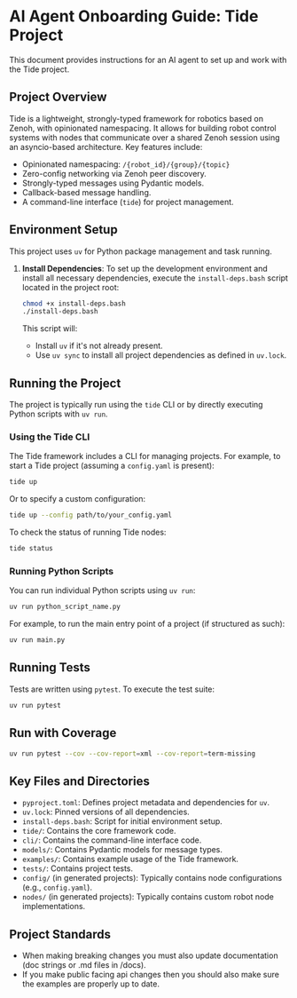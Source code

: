 # AI Agent Onboarding Guide: Tide Project

This document provides instructions for an AI agent to set up and work with the Tide project.

## Project Overview

Tide is a lightweight, strongly-typed framework for robotics based on Zenoh, with opinionated namespacing. It allows for building robot control systems with nodes that communicate over a shared Zenoh session using an asyncio-based architecture. Key features include:

- Opinionated namespacing: `/{robot_id}/{group}/{topic}`
- Zero-config networking via Zenoh peer discovery.
- Strongly-typed messages using Pydantic models.
- Callback-based message handling.
- A command-line interface (`tide`) for project management.

## Environment Setup

This project uses `uv` for Python package management and task running.

1.  **Install Dependencies**:
    To set up the development environment and install all necessary dependencies, execute the `install-deps.bash` script located in the project root:

    ```bash
    chmod +x install-deps.bash
    ./install-deps.bash
    ```
    This script will:
    *   Install `uv` if it's not already present.
    *   Use `uv sync` to install all project dependencies as defined in `uv.lock`.

## Running the Project

The project is typically run using the `tide` CLI or by directly executing Python scripts with `uv run`.

### Using the Tide CLI

The Tide framework includes a CLI for managing projects. For example, to start a Tide project (assuming a `config.yaml` is present):

```bash
tide up
```

Or to specify a custom configuration:

```bash
tide up --config path/to/your_config.yaml
```

To check the status of running Tide nodes:

```bash
tide status
```

### Running Python Scripts

You can run individual Python scripts using `uv run`:

```bash
uv run python_script_name.py
```
For example, to run the main entry point of a project (if structured as such):
```bash
uv run main.py
```

## Running Tests

Tests are written using `pytest`. To execute the test suite:

```bash
uv run pytest
```

## Run with Coverage 

```bash
uv run pytest --cov --cov-report=xml --cov-report=term-missing
```

## Key Files and Directories

-   `pyproject.toml`: Defines project metadata and dependencies for `uv`.
-   `uv.lock`: Pinned versions of all dependencies.
-   `install-deps.bash`: Script for initial environment setup.
-   `tide/`: Contains the core framework code.
-   `cli/`: Contains the command-line interface code.
-   `models/`: Contains Pydantic models for message types.
-   `examples/`: Contains example usage of the Tide framework.
-   `tests/`: Contains project tests.
-   `config/` (in generated projects): Typically contains node configurations (e.g., `config.yaml`).
-   `nodes/` (in generated projects): Typically contains custom robot node implementations. 


## Project Standards 
- When making breaking changes you must also update documentation (doc strings or .md files in /docs).
- If you make public facing api changes then you should also make sure the examples are properly up to date. 